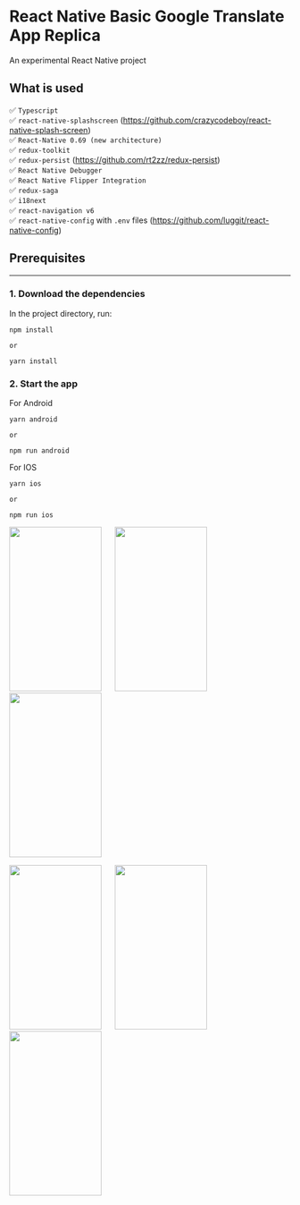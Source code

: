 # React Native Basic Google Translate App Replica

An experimental React Native project


## What is used

✅ `Typescript` <br />
✅ `react-native-splashscreen` (https://github.com/crazycodeboy/react-native-splash-screen) ️<br />
✅ `React-Native 0.69 (new architecture)`<br/>
✅ `redux-toolkit` <br/>
✅ `redux-persist` (https://github.com/rt2zz/redux-persist) ️<br />
✅ `React Native Debugger` <br/>
✅ `React Native Flipper Integration` <br/>
✅ `redux-saga` <br/>
✅ `i18next` <br/>
✅ `react-navigation v6` ️<br/>
✅ `react-native-config` with `.env` files (https://github.com/luggit/react-native-config) ️<br />

## Prerequisites
***


### 1. Download the dependencies

In the project directory, run:

```
npm install

or

yarn install
```

### 2. Start the app

For Android

```
yarn android

or 

npm run android
```

For IOS


```
yarn ios

or 

npm run ios
```

<p float="left">
  <img src="https://user-images.githubusercontent.com/37984694/185242307-3945ee88-48e2-4d07-872c-f20f14980e00.jpeg" width="165" height="294">
  
  <img src="https://user-images.githubusercontent.com/37984694/185242336-1241611f-3b03-4334-af6c-f4ed7ce416a1.PNG" width="165" height="294" hspace="20">
  
  <img src="https://user-images.githubusercontent.com/37984694/185242323-b2da84f6-3774-46dd-b66e-d4452f23c6d9.PNG" width="165" height="294">
</p>

<p float="left">
  <img src="https://user-images.githubusercontent.com/37984694/185242333-7c37f211-b3ac-4e45-8ea3-0c3cfef6ccb6.PNG" width="165" height="294">
  
  <img src="https://user-images.githubusercontent.com/37984694/185242339-a9b74248-e032-4502-bf5a-73261b9f209b.PNG" width="165" height="294" hspace="20">
  
  <img src="https://user-images.githubusercontent.com/37984694/185242341-f002f6e8-9eea-40d8-b1b9-d545f29b3c78.PNG" width="165" height="294">
</p>
